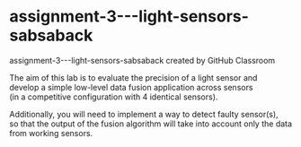 # assignment-3---light-sensors-sabsaback
assignment-3---light-sensors-sabsaback created by GitHub Classroom

The aim of this lab is to evaluate the precision of a light sensor and  
develop a simple low-level data fusion application across sensors  
(in a competitive configuration with 4 identical sensors). 
  
Additionally, you will need to implement a way to detect faulty sensor(s),  
so that the output of the fusion algorithm will take into account only the data from working sensors.
